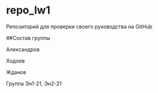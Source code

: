 # repo_lw1
Репозиторий для проверки своего руководства на GitHub

##Состав группы

Александров 

Ходоев

Жданов

Группа Эн1-21, Эн2-21

